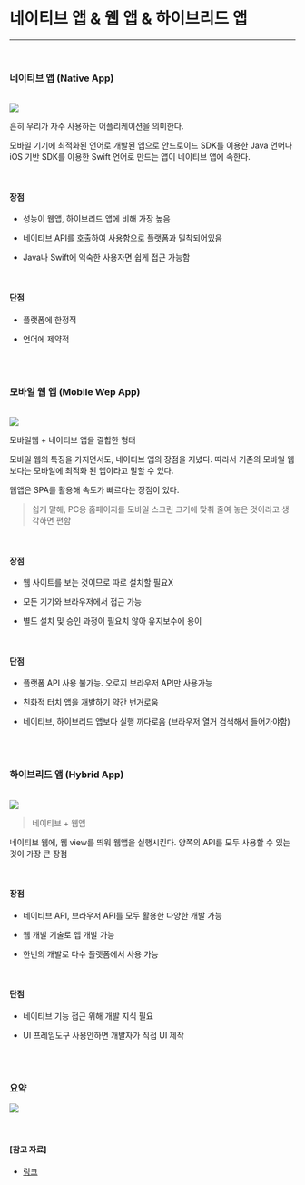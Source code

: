 # 네이티브 앱 & 웹 앱 & 하이브리드 앱

---

<br>

### 네이티브 앱 (Native App)

<br>

<img src="https://mblogthumb-phinf.pstatic.net/MjAxNzA1MjNfMTYy/MDAxNDk1NTI0ODM5MTE4.TdQ3eHqNonWO6s_iP3--wu22JtO-plhsjTRxlC0UsU0g.jGJOzygOWVumEielqLMAo9PHzLizIpBRgqfPKFsUvPog.PNG.acornedu/02_%EB%84%A4%EC%9D%B4%ED%8B%B0%EB%B8%8C%EC%95%B1.png?type=w800">

<br>

흔히 우리가 자주 사용하는 어플리케이션을 의미한다.

모바일 기기에 최적화된 언어로 개발된 앱으로 안드로이드 SDK를 이용한 Java 언어나 iOS 기반 SDK를 이용한 Swift 언어로 만드는 앱이 네이티브 앱에 속한다.

<br>

#### 장점

- 성능이 웹앱, 하이브리드 앱에 비해 가장 높음

- 네이티브 API를 호출하여 사용함으로 플랫폼과 밀착되어있음

- Java나 Swift에 익숙한 사용자면 쉽게 접근 가능함

<br>

#### 단점

- 플랫폼에 한정적

- 언어에 제약적

<br>

<br>

### 모바일 웹 앱 (Mobile Wep App)

<br>

<img src="https://mblogthumb-phinf.pstatic.net/MjAxNzA1MjNfMTU0/MDAxNDk1NTI1MDk3ODMx.9Sc2ujbBTWVg5nyCCJpKYdwYTGr7e2sxUfBPN7Cosf0g.OGUHbnWVbHSJ45w4n2CIVMOY6iJaQESD9RxTvG8n_NIg.PNG.acornedu/03_%EC%9B%B9%EC%95%B1.png?type=w800">

<br>

모바일웹 + 네이티브 앱을 결합한 형태

모바일 웹의 특징을 가지면서도, 네이티브 앱의 장점을 지녔다. 따라서 기존의 모바일 웹보다는 모바일에 최적화 된 앱이라고 말할 수 있다.

웹앱은 SPA를 활용해 속도가 빠르다는 장점이 있다.

> 쉽게 말해, PC용 홈페이지를 모바일 스크린 크기에 맞춰 줄여 놓은 것이라고 생각하면 편함

<br>

#### 장점

- 웹 사이트를 보는 것이므로 따로 설치할 필요X

- 모든 기기와 브라우저에서 접근 가능

- 별도 설치 및 승인 과정이 필요치 않아 유지보수에 용이

<br>

#### 단점

- 플랫폼 API 사용 불가능. 오로지 브라우저 API만 사용가능

- 친화적 터치 앱을 개발하기 약간 번거로움

- 네이티브, 하이브리드 앱보다 실행 까다로움 (브라우저 열거 검색해서 들어가야함)

<br>

<br>

### 하이브리드 앱 (Hybrid App)

<br>

<img src="https://mblogthumb-phinf.pstatic.net/MjAxNzA1MjNfOTAg/MDAxNDk1NTI1NDUyNDQ0.KwG7RyksdzOfh-hHZZcwZN3fWVproJNp0KZjlXn4utQg.lFZN2yClP6MbcJQEoeGN2FGg8_Q_c2RbqlpLo45cdnwg.PNG.acornedu/04_%ED%95%98%EC%9D%B4%EB%B8%8C%EB%A6%AC%EB%93%9C%EC%95%B1.png?type=w800">

<br>

> 네이티브 + 웹앱

네이티브 웹에, 웹 view를 띄워 웹앱을 실행시킨다. 양쪽의 API를 모두 사용할 수 있는 것이 가장 큰 장점

<br>

#### 장점

- 네이티브 API, 브라우저 API를 모두 활용한 다양한 개발 가능

- 웹 개발 기술로 앱 개발 가능

- 한번의 개발로 다수 플랫폼에서 사용 가능

<br>

#### 단점

- 네이티브 기능 접근 위해 개발 지식 필요

- UI 프레임도구 사용안하면 개발자가 직접 UI 제작

<br>
<br>

### 요약

<img src="https://mblogthumb-phinf.pstatic.net/MjAxNzA1MjNfMTc1/MDAxNDk1NTI1NTk1OTQ3.Xwuq8V_m40A1CRCM-PHtqO2r5QTsTyAAGjHO1h0NX8cg.d5WrK9gZl58lDeb4wMWYkN3YaZth45WdnwwkGIikxNIg.PNG.acornedu/05_%EB%A7%88%EC%A7%80%EB%A7%89.png?type=w800">

<br>

<br>

<br>

#### [참고 자료]

- [링크](https://m.blog.naver.com/acornedu/221012420292)

